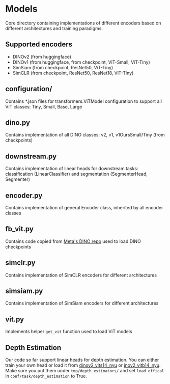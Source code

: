 # Models

Core directory containing implementations of different encoders based on different architectures and training paradigms.

## Supported encoders

* DINOv2 (from huggingface)
* DINOv1 (from huggingface, from checkpoint, ViT-Small, ViT-Tiny)
* SimSiam (from checkpoint, ResNet50, ViT-Tiny)
* SimCLR (from checkpoint, ResNet50, ResNet18, ViT-Tiny)

## configuration/

Contains *.json files for transformers.ViTModel configuration to support all ViT classes: Tiny, Small, Base, Large

## dino.py

Contains implementation of all DINO classes: v2, v1, v1OursSmall/Tiny (from checkpoints)

## downstream.py

Contains implementation of linear heads for downstream tasks: classification (LinearClassifier) and segmentation (SegmenterHead, Segmenter)

## encoder.py

Contains implementation of general Encoder class, inherited by all encoder classes

## fb_vit.py

Contains code copied from [Meta's DINO repo](https://github.com/facebookresearch/dino) used to load DINO checkpoints

## simclr.py

Contains implementation of SimCLR encoders for different architectures

## simsiam.py

Contains implementation of SimSiam encoders for different architectures

## vit.py

Implements helper `get_vit` function used to load ViT models

## Depth Estimation

Our code so far support linear heads for depth estimation. You can either train your own head or load it from [dinov2_vits14_nyu](https://dl.fbaipublicfiles.com/dinov2/dinov2_vits14/dinov2_vits14_nyu_linear_head.pth) or [inov2_vitb14_nyu](https://dl.fbaipublicfiles.com/dinov2/dinov2_vitb14/dinov2_vitb14_nyu_linear_head.pth). Make sure you put them under `tmp/depth_estimators/` and set `load_offical` in `conf/task/depth_estimation` to True.